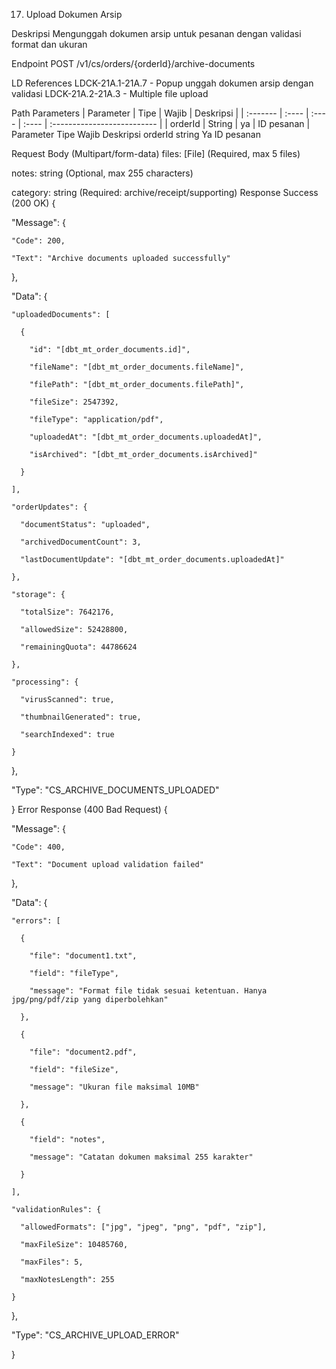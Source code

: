 <!-- 3. Detail Tambahan Biaya
   3.1 Get Report Detail
   GET /v1/cs/additional-cost-reports/{id}/detail

Response:

{

"success": true,

"data": {

    "report": {

      "id": "report-uuid",

      "order": {

        "code": "MT-2025-001",

        "status": "MENUNGGU PELUNASAN",

        "fleet_count": 2,

        "model": "Instan"

      },

      "shipper": {

        "id": "shipper-uuid",

        "type": "user02",

        "company_name": "PT Shipper Example",

        "logo": "https://cdn.muattrans.com/logos/shipper.jpg",

        "phone": "081234567890",

        "location": "Jakarta Selatan, DKI Jakarta"

      },

      "transporters": [

        {

          "id": "transporter-uuid",

          "name": "PT Transporter ABC",

          "logo": "https://cdn.muattrans.com/logos/transporter.jpg",

          "fleet_count": 2,

          "phone": "081987654321",

          "location": "Tangerang, Banten"

        }

      ],

      "contact_summary": {

        "last_contacted_by": "CS John Doe",

        "last_contacted_at": "2025-01-20T14:30:00Z",

        "total_contacts": 3,

        "days_unpaid": 5

      },

      "cost_breakdown": {

        "waiting_time_cost": 200000,

        "overload_cost": 150000,

        "admin_fee": 50000,

        "tax_amount": 100000,

        "total_amount": 500000

      },

      "payment_deadline": "2025-02-15T23:59:59Z"

    }

}

} -->

<!-- 3.2 Get Waiting Time Details
GET /v1/cs/additional-cost-reports/{id}/waiting-time-details

Response:

{

"success": true,

"data": {

    "drivers": [

      {

        "id": "driver-uuid",

        "name": "Driver Name",

        "license_plate": "B 1234 XYZ",

        "transporter_name": "PT Transporter ABC",

        "waiting_locations": [

          {

            "location_type": "LOKASI MUAT 1",

            "duration": "2 Jam 30 Menit",

            "start_time": "2025-01-15T08:00:00Z",

            "end_time": "2025-01-15T10:30:00Z",

            "cost": 100000

          }

        ],

        "total_cost": 200000

      }

    ],

    "grand_total": 200000

}

} -->

<!-- 3.3 Get Overload Details
GET /v1/cs/additional-cost-reports/{id}/overload-details

Response:

{

"success": true,

"data": {

    "drivers": [

      {

        "id": "driver-uuid",

        "name": "Driver Name",

        "license_plate": "B 1234 XYZ",

        "transporter_name": "PT Transporter ABC",

        "overload_locations": [

          {

            "location_type": "LOKASI MUAT 1",

            "overload_weight": 500,

            "weight_unit": "kg",

            "cost": 75000,

            "loading_date": "2025-01-15T10:00:00Z"

          }

        ],

        "total_cost": 150000

      }

    ],

    "grand_total": 150000

}

} -->

<!-- 5.5 Get Potential Earnings List

Endpoint: GET /v1/transporter/earnings/potential-earnings
LD References: LD-75, LD-75a, LD-75.1, LD-75.1a, LD-75.2, LD-75.3, LD-75.4, LD-75.5, LD-75.6, LD-75.7, LD-75.8, LD-75.9, LD-75.10, LD-75.11, LD-75.12, LD-75.13, LD-75.14, LD-75.15, LD-75.16, LD-75.17

Query Parameters
Parameters
| Parameter | Tipe | Required | Default |Deskripsi |
| :------- | :---- | :---- | :---- | :-------------------------- |
| page | interger | No | 1 |Page Number |
| limit | integer | No | 10 |Items per page (10, 20, 40)|
| search | string | No | - |Search in order number, customer (min 3 chars) |
| status | string | No | all |Status filter (all, pending, processing) |
| sort | string | No | createdAt |Sort field (createdAt, amount, orderNumber)|
| order | string | No | desc |Sort direction (asc,desc) |

Response Success (200 OK) - With Data
{
“Message”: {“Code”: 200, “Text”: “Potential earnings retrieved successfully”},
“Data”: {
“earnings”: [
{
“earningId”: “EARN-2025-001”, // [dbt_mt_earnings.earning_id]
“orderId”: “ORD-2025-001234”, // [dbt_mt_earnings.order_id]
“orderNumber”: “MTO240122001”, // [dbt_mt_orders.order_number]
“customerName”: “PT Maju Jaya”, // [dbt_mt_orders.customer_name]
“route”: “Jakarta - Surabaya”,
“completedDate”: “2025-01-22T16:00:00Z”, // [dbt_mt_orders.completed_at]
“potentialAmount”: 2700000, // [dbt_mt_earnings.potential_amount]
“status”: “pending”, // [dbt_mt_earnings.status]
“statusTooltip”: “Armada kamu telah tercatat untuk pesanan ini, harap menunggu maks. 1 jam untuk konfirmasi dari shipper.”,
“estimatedDisbursement”: “2025-01-25T00:00:00Z”,
“requiresAction”: false,
“actionType”: null,
“hoverEffects”: {
“detailButton”: {“hoverColor”: “#e2e8f0”, “cursorType”: “pointer”}
}
}
],
“pagination”: {
“currentPage”: 1,
“totalPages”: 3,
“totalItems”: 25,
“itemsPerPage”: 10,
“hasNextPage”: true,
“hasPrevPage”: false,
“showEllipsis”: false // true if totalPages > 5
},
“summary”: {
“totalPotential”: 67500000,
“pendingCount”: 15,
“processingCount”: 10,
“averageAmount”: 2700000
},
“filters”: {
“activeStatus”: “all”,
“activeSort”: “createdAt”,
“activeSortDirection”: “desc”,
“activeSearch”: ““,
”appliedFilters”: []
},
“searchState”: {
“searchHover”: false,
“searchFocused”: false,
“minCharacters”: 3
},
“sortingState”: {
“availableColumns”: [“orderNumber”, “potentialAmount”, “status”],
“activeSortColumn”: “createdAt”,
“activeSortDirection”: “desc”,
“sortIcons”: {
“ascending”: “arrow-up-active”,
“descending”: “arrow-down-active”,
“default”: “arrow-up-down”
}
}
},
“Type”: “POTENTIAL_EARNINGS_LIST”
}
Response Success (200 OK) - No Data
LD References: LD-75.1, LD-75.1a
{
“Message”: {“Code”: 200, “Text”: “No potential earnings found”},
“Data”: {
“earnings”: [],
“pagination”: {“currentPage”: 1, “totalPages”: 0, “totalItems”: 0, “itemsPerPage”: 10},
“emptyState”: {
“illustration”: “empty_folder”,
“title”: “Oops, potensi pendapatan masih kosong”,
“subtitle”: “Mulai terima permintaan sekarang untuk menampilkan data potensi pendapatan disini”,
“actionButton”: {
“text”: “Lihat Permintaan”,
“url”: “/monitoring”,
“hoverColor”: “#f5c842”
}
},
“summary”: {“totalPotential”: 0, “pendingCount”: 0, “processingCount”: 0, “averageAmount”: 0}
},
“Type”: “POTENTIAL_EARNINGS_EMPTY”
}
Response Success (200 OK) - Search Results Found
LD References: LD-75.8
{
“Message”: {“Code”: 200, “Text”: “Search results found”},
“Data”: {
“earnings”: [/* filtered results */],
“searchState”: {
“searchTerm”: “MTO240122”,
“resultsFound”: true,
“searchActive”: true
},
“filters”: {
“activeSearch”: “MTO240122”
}
},
“Type”: “POTENTIAL_EARNINGS_SEARCH_FOUND”
}
Response Success (200 OK) - Search No Results
LD References: LD-75.9
{
“Message”: {“Code”: 200, “Text”: “No search results found”},
“Data”: {
“earnings”: [],
“emptyState”: {
“illustration”: “magnifying_glass”,
“title”: “Keyword Tidak Ditemukan”,
“filterButtonDisabled”: true
},
“searchState”: {
“searchTerm”: “NOTFOUND”,
“resultsFound”: false,
“searchActive”: true
}
},
“Type”: “POTENTIAL_EARNINGS_SEARCH_EMPTY” -->
<!-- } -->

<!-- 5.8 Get Pending Disbursement Report
Endpoint: GET /v1/transporter/earnings/pending-disbursement LD References: LD-76
Response Success (200 OK)
{
“Message”: {“Code”: 200, “Text”: “Pending disbursement report retrieved”},
“Data”: {
“summary”: {
“pendingAmount”: 2250000, // [dbt_mt_earnings.pending_amount]
“pendingOrders”: 5, // [dbt_mt_orders.status = ‘pending_disbursement’]
“averageWaitTime”: 3.2, // days
“oldestPending”: “2025-01-18T14:30:00Z”
},
“breakdown”: [
{
“orderId”: “ORD-2025-001234”,
“orderNumber”: “MTO240122001”,
“completedDate”: “2025-01-18T16:00:00Z”,
“route”: “Jakarta - Surabaya”,
“pendingAmount”: 2700000,
“daysPending”: 4,
“estimatedDisbursement”: “2025-01-25T00:00:00Z”,
“status”: “pending_disbursement”
}
],
“filterStatus”: “pending_disbursement”
},
“Type”: “PENDING_DISBURSEMENT_REPORT”
} -->

<!-- 5.7 Apply Potential Earnings Filter

Endpoint: POST /v1/transporter/earnings/potential-earnings/filter LD References: LD-75.10, LD-75.11, LD-75.12, LD-75.13, LD-75.14, LD-75.15, LD-75.16, LD-75.17

Request Body
{
“filters”: {
“status”: [“pending”, “processing”], // array of statuses
“dateFrom”: “2025-01-01”,
“dateTo”: “2025-01-31”
}
}
Response Success (200 OK) - Filter Results Found
LD References: LD-75.15
{
“Message”: {“Code”: 200, “Text”: “Filter applied successfully”},
“Data”: {
“earnings”: [/* filtered results */],
“filterState”: {
“filtersActive”: true,
“appliedFilters”: [
{“type”: “status”, “value”: “pending”, “label”: “Pending”, “removable”: true}
],
“filterButton”: {
“active”: true,
“color”: “#3182ce”, // blue when filters active
“outline”: true
},
“clearAllFilters”: {
“visible”: true,
“text”: “Hapus Semua Filter”
}
}
},
“Type”: “POTENTIAL_EARNINGS_FILTER_FOUND”
}
Response Success (200 OK) - Filter No Results
LD References: LD-75.16
{
“Message”: {“Code”: 200, “Text”: “No results for applied filters”},
“Data”: {
“earnings”: [],
“emptyState”: {
“illustration”: “magnifying_glass”,
“title”: “Data Tidak Ditemukan. Mohon coba hapus atau mengubah filter.”,
“searchFieldDisabled”: true
},
“filterState”: {
“filtersActive”: true,
“appliedFilters”: [
{“type”: “status”, “value”: “completed”, “label”: “Completed”, “removable”: true}
]
},
“summary”: {“totalPotential”: 0}
},
“Type”: “POTENTIAL_EARNINGS_FILTER_EMPTY”
}
Response Success (200 OK) - Combined Search + Filter No Results
LD References: LD-75.17
{
“Message”: {“Code”: 200, “Text”: “No results for search and filter combination”},
“Data”: {
“earnings”: [],
“emptyState”: {
“illustration”: “magnifying_glass”,
“title”: “Data Tidak Ditemukan. Mohon coba hapus atau mengubah filter.”
},
“searchState”: {
“searchTerm”: “MTO240122”,
“searchActive”: true
},
“filterState”: {
“filtersActive”: true,
“appliedFilters”: [
{“type”: “status”, “value”: “completed”, “label”: “Completed”, “removable”: true}
]
},
“summary”: {“totalPotential”: 0}
},
“Type”: “POTENTIAL_EARNINGS_SEARCH_FILTER_EMPTY”
} -->

17. Upload Dokumen Arsip

Deskripsi
Mengunggah dokumen arsip untuk pesanan dengan validasi format dan ukuran

Endpoint
POST /v1/cs/orders/{orderId}/archive-documents

LD References
LDCK-21A.1-21A.7 - Popup unggah dokumen arsip dengan validasi
LDCK-21A.2-21A.3 - Multiple file upload

Path Parameters
| Parameter | Tipe | Wajib | Deskripsi |
| :------- | :---- | :---- | :---- | :-------------------------- |
| orderId | String | ya | ID pesanan |
Parameter
Tipe
Wajib
Deskripsi
orderId
string
Ya
ID pesanan

Request Body (Multipart/form-data)
files: [File] (Required, max 5 files)

notes: string (Optional, max 255 characters)

category: string (Required: archive/receipt/supporting)
Response Success (200 OK)
{

"Message": {

    "Code": 200,

    "Text": "Archive documents uploaded successfully"

},

"Data": {

    "uploadedDocuments": [

      {

        "id": "[dbt_mt_order_documents.id]",

        "fileName": "[dbt_mt_order_documents.fileName]",

        "filePath": "[dbt_mt_order_documents.filePath]",

        "fileSize": 2547392,

        "fileType": "application/pdf",

        "uploadedAt": "[dbt_mt_order_documents.uploadedAt]",

        "isArchived": "[dbt_mt_order_documents.isArchived]"

      }

    ],

    "orderUpdates": {

      "documentStatus": "uploaded",

      "archivedDocumentCount": 3,

      "lastDocumentUpdate": "[dbt_mt_order_documents.uploadedAt]"

    },

    "storage": {

      "totalSize": 7642176,

      "allowedSize": 52428800,

      "remainingQuota": 44786624

    },

    "processing": {

      "virusScanned": true,

      "thumbnailGenerated": true,

      "searchIndexed": true

    }

},

"Type": "CS_ARCHIVE_DOCUMENTS_UPLOADED"

}
Error Response (400 Bad Request)
{

"Message": {

    "Code": 400,

    "Text": "Document upload validation failed"

},

"Data": {

    "errors": [

      {

        "file": "document1.txt",

        "field": "fileType",

        "message": "Format file tidak sesuai ketentuan. Hanya jpg/png/pdf/zip yang diperbolehkan"

      },

      {

        "file": "document2.pdf",

        "field": "fileSize",

        "message": "Ukuran file maksimal 10MB"

      },

      {

        "field": "notes",

        "message": "Catatan dokumen maksimal 255 karakter"

      }

    ],

    "validationRules": {

      "allowedFormats": ["jpg", "jpeg", "png", "pdf", "zip"],

      "maxFileSize": 10485760,

      "maxFiles": 5,

      "maxNotesLength": 255

    }

},

"Type": "CS_ARCHIVE_UPLOAD_ERROR"

}
